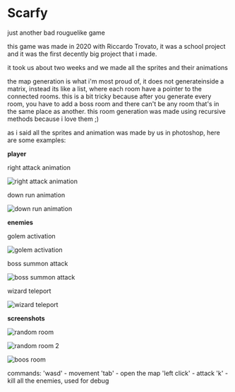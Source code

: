 # Scarfy
just another bad rouguelike game

this game was made in 2020 with Riccardo Trovato, it was a school project and it was the first decently big project that i made.

it took us about two weeks and we made all the sprites and their animations

the map generation is what i'm most proud of, it does not generateinside a matrix, instead its like a list, where each room have a pointer to the connected rooms.
this is a bit tricky because after you generate every room, you have to add a boss room and there can't be any room that's in the same place as another.
this room generation was made using recursive methods because i love them ;)

as i said all the sprites and animation was made by us in photoshop, here are some examples:

**player**

right attack animation

![right attack animation](https://user-images.githubusercontent.com/36893247/120474291-50a75e00-c3a8-11eb-9159-97301673cfa5.gif)

down run animation

![down run animation](https://user-images.githubusercontent.com/36893247/120474226-3a010700-c3a8-11eb-9472-2ff67be31800.gif)


**enemies**

golem activation

![golem activation](https://user-images.githubusercontent.com/36893247/120473946-dd055100-c3a7-11eb-929b-227a3617a154.gif)

boss summon attack

![boss summon attack](https://user-images.githubusercontent.com/36893247/120474063-02925a80-c3a8-11eb-9c99-13e79a6f5576.gif)

wizard teleport

![wizard teleport](https://user-images.githubusercontent.com/36893247/120473782-adeedf80-c3a7-11eb-97be-ad6cd0c60730.gif)





**screenshots**

![random room](https://i.ibb.co/VtNZG3g/image.png)

![random room 2](https://user-images.githubusercontent.com/36893247/120472791-9cf19e80-c3a6-11eb-9841-9175efe50c61.png)

![boos room](https://user-images.githubusercontent.com/36893247/120470781-3ff4e900-c3a4-11eb-9a93-a4e7588515c9.png)


commands:
'wasd' - movement
'tab' - open the map
'left click' - attack
'k' - kill all the enemies, used for debug


